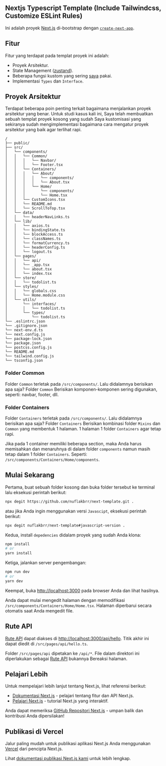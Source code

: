 ## Nextjs Typescript Template (Include Tailwindcss, Customize ESLint Rules)

Ini adalah proyek [Next.js](https://nextjs.org/) di-bootstrap dengan [`create-next-app`](https://github.com/vercel/next.js/tree/canary/packages/create-next-app).

## Fitur

Fitur yang terdapat pada templat proyek ini adalah:

- Proyek Arsitektur.
- State Management ([zustand](https://docs.pmnd.rs/zustand/getting-started/introduction)).
- Beberapa fungsi kustom yang sering [saya](https://github.com/nuflakbrr) pakai.
- Implementasi `Types` dan `Interface`.

## Proyek Arsitektur

Terdapat beberapa poin penting terkait bagaimana menjalankan proyek arsitektur yang benar. Untuk studi kasus kali ini, Saya telah membuatkan sebuah templat proyek kosong yang sudah Saya kustomisasi yang sekiranya sudah mengimplementasi bagaimana cara mengatur proyek arsitektur yang baik agar terlihat rapi.

```
/
├── public/
├── src/
│   └── components/
│   │   └── Common/
│   │   │   └── Navbar/
│   │   │   └── Footer.tsx
│   │   └── Containers/
│   │   │   └── About/
│   │   │   │   └── components/
│   │   │   │   └── About.tsx
│   │   │   └── Home/
│   │   │       └── components/
│   │   │       └── Home.tsx
│   │   └── CustomIcons.tsx
│   │   └── README.md
│   │   └── ScrollToTop.tsx
│   └── data/
│   │   └── headerNavLinks.ts
│   └── lib/
│   │   └── axios.ts
│   │   └── bindingState.ts
│   │   └── blockAccess.ts
│   │   └── classNames.ts
│   │   └── formatCurrency.ts
│   │   └── headerConfig.ts
│   │   └── logout.ts
│   └── pages/
│   │   └── api/
│   │   └── _app.tsx
│   │   └── about.tsx
│   │   └── index.tsx
│   └── store/
│   │   └── todolist.ts
│   └── styles/
│   │   └── globals.css
│   │   └── Home.module.css
│   └── utils/
│       └── interfaces/
│       │   └── todolist.ts
│       └── types/
│           └── todolist.ts
└── .eslintrc.json
└── .gitignore.json
└── next-env.d.ts
└── next.config.js
└── package-lock.json
└── package.json
└── postcss.config.js
└── README.md
└── tailwind.config.js
└── tsconfig.json
```

### Folder Common

Folder `Common` terletak pada `/src/components/`. Lalu didalamnya berisikan apa saja? Folder `Common` Berisikan komponen-komponen sering digunakan, seperti: navbar, footer, dll.

### Folder Containers

Folder `Containers` terletak pada `/src/components/`. Lalu didalamnya berisikan apa saja? Folder `Containers` Berisikan kombinasi folder `Mixins` dan `Common` yang membentuk 1 halaman. 1 halaman 1 folder `Containers` agar tetap rapi.

Jika pada 1 container memiliki beberapa section, maka Anda harus memisahkan dan menaruhnya di dalam folder `components` namun masih tetap dalam 1 folder `Containers`. Seperti: `/src/components/Containers/Home/components`.

## Mulai Sekarang

Pertama, buat sebuah folder kosong dan buka folder tersebut ke terminal lalu eksekusi perintah berikut:

```bash
npx degit https://github.com/nuflakbrr/next-template.git .
```

atau jika Anda ingin menggunakan versi `Javascipt`, eksekusi perintah berikut:

```bash
npx degit nuflakbrr/next-template#javascript-version .
```

Kedua, install `depedencies` didalam proyek yang sudah Anda klona:

```bash
npm install
# or
yarn install
```

Ketiga, jalankan server pengembangan:

```bash
npm run dev
# or
yarn dev
```

Keempat, buka [http://localhost:3000](http://localhost:3000) pada browser Anda dan lihat hasilnya.

Anda dapat mulai mengedit halaman dengan memodifikasi `/src/components/Containers/Home/Home.tsx`. Halaman diperbarui secara otomatis saat Anda mengedit file.

## Rute API

[Rute API](https://nextjs.org/docs/api-routes/introduction) dapat diakses di [http://localhost:3000/api/hello](http://localhost:3000/api/hello). Titik akhir ini dapat diedit di `/src/pages/api/hello.ts`.

Folder `/src/pages/api` dipetakan ke `/api/*`. File dalam direktori ini diperlakukan sebagai [Rute API](https://nextjs.org/docs/api-routes/introduction) bukannya Bereaksi halaman.

## Pelajari Lebih

Untuk mempelajari lebih lanjut tentang Next.js, lihat referensi berikut:

- [Dokumentasi Next.js](https://nextjs.org/docs) - pelajari tentang fitur dan API Next.js.
- [Pelajari Next.js](https://nextjs.org/learn) - tutorial Next.js yang interaktif.

Anda dapat memeriksa [GitHub Repositori Next.js](https://github.com/vercel/next.js/) - umpan balik dan kontribusi Anda dipersilakan!

## Publikasi di Vercel

Jalur paling mudah untuk publikasi aplikasi Next.js Anda menggunakan [Vercel](https://vercel.com/new?utm_medium=default-template&filter=next.js&utm_source=create-next-app&utm_campaign=create-next-app-readme) dari pencipta Next.js.

Lihat [dokumentasi publikasi Next.js kami](https://nextjs.org/docs/deployment) untuk lebih lengkap.

